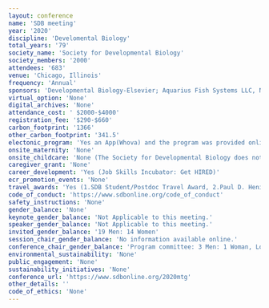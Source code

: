 ```yaml
---
layout: conference 
name: 'SDB meeting'
year: '2020'
discipline: 'Develomental Biology'
total_years: '79'
society_name: 'Society for Developmental Biology'
society_members: '2000'
attendees: '683'
venue: 'Chicago, Illinois'
frequency: 'Annual'
sponsors: 'Developmental Biology-Elsevier; Aquarius Fish Systems LLC, Northwestern University; WIREs Developmental Biology-Wiley'
virtual_option: 'None'
digital_archives: 'None'
attendance_cost: ' $2000-$4000'
registration_fee: '$290-$660'
carbon_footprint: '1366'
other_carbon_footprint: '341.5'
electonic_program: 'Yes an App(Whova) and the program was provided online on conference website.'
onsite_maternity: 'None'
onsite_childcare: 'None (The Society for Developmental Biology does not endorse any of these services. It is the meeting participants responsibility to verify the appropriateness of the service and make reservations. )'
caregiver_grant: 'None'
career_development: 'Yes (Job Skills Incubator: Get HIRED)'
ecr_promotion_events: 'None'
travel_awards: 'Yes (1.SDB Student/Postdoc Travel Award, 2.Paul D. Henion Graduate Student Travel Award ($500), 3. SDB International Student/Postdoc and Faculty Scholarship ($2000) 4. SDB Teaching and Junior Faculty Travel Grant)'
code_of_conduct: 'https://www.sdbonline.org/code_of_conduct'
safety_instructions: 'None'
gender_balance: 'None'
keynote_gender_balance: 'Not Applicable to this meeting.'
speaker_gender_balance: 'Not Applicable to this meeting.'
invited_gender_balance: '19 Men: 14 Women'
session_chair_gender_balance: 'No information available online.'
conference_chair_gender_balance: 'Program committee: 3 Men: 1 Woman, Local Organising Committee: 1 Man: 2 Women'
environmental_sustainability: 'None'
public_engagement: 'None'
sustainability_initiatives: 'None'
conference_url: 'https://www.sdbonline.org/2020mtg'
other_details: ''
code_of_ethics: 'None'
---
```

